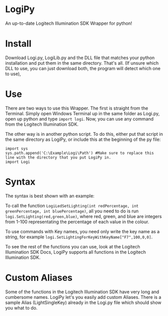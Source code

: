 # LogiPy
An up-to-date Logitech Illumination SDK Wrapper for python!

# Install
Download Logi.py, LogiLib.py and the DLL file that matches your python installation and put them in the same directory. That's all. (If unsure which DLL to use, you can just download both, the program will detect which one to use),

# Use
There are two ways to use this Wrapper. The first is straight from the Terminal. Simply open Windows Terminal up in the same folder as Logi.py, open up python and type `import logi`. Now, you can use any command from the Logitech Illumination SDK.

The other way is in another python script. To do this, either put that script in the same directory as LogiPy, or include this at the beginning of the py file:
```
import sys
sys.path.append('C:\Example\Logi\Path') #Make sure to replace this line with the directory that you put LogiPy in.
import Logi
```

# Syntax
The syntax is best shown with an example:

To call the function `LogiLedSetLighting(int redPercentage, int greenPercentage, int bluePercentage)`, all you need to do is run `logi.SetLighting(red,green,blue)`, where red, green, and blue are integers from 1-100 representating the percentage of each value in the colour.

To use commands with Key names, you need only write the key name as a string, for example `logi.SetLightingForKeyWithKeyName["F7",100,0,0]`.

To see the rest of the functions you can use, look at the Logitech Illumination SDK Docs, LogiPy supports all functions in the Logitech Illumination SDK.

# Custom Aliases
Some of the functions in the Logitech Illumination SDK have very long and cumbersome names. LogiPy let's you easily add custom Aliases. There is a sample Alias (LightSingleKey) already in the Logi.py file which should show you what to do.
